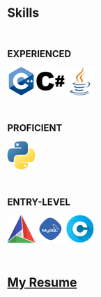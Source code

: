 <p align="center">
  
# Skills

</br>

<b>EXPERIENCED<b>
  ---
![](https://github.com/baloghbe/Photos/blob/main/cpp.png)
![](https://github.com/baloghbe/Photos/blob/main/csharp.png)
![](https://github.com/baloghbe/Photos/blob/main/java.png)


</br>
  
  
<b>PROFICIENT<b> 
  ---
![](https://github.com/baloghbe/Photos/blob/main/python.png)

 
</br>
  
<b>ENTRY-LEVEL<b>
---
![](https://github.com/baloghbe/Photos/blob/main/cmake.png)
![](https://github.com/baloghbe/Photos/blob/main/mysql.png)
![](https://github.com/baloghbe/Photos/blob/main/c.png)

  
</p>

</br>

 
  
# [My Resume](https://baloghbe.github.io/Resume/)
  

